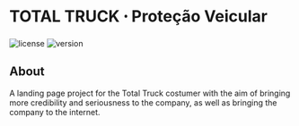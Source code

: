 # TOTAL TRUCK ੶ Proteção Veicular

 ![license](https://img.shields.io/github/license/barcelosdev/total-truck)
 ![version](https://img.shields.io/badge/version-0.0.1-blue)

## About
A landing page project for the Total Truck costumer with the aim of bringing more credibility and seriousness to the company, as well as bringing the company to the internet.
